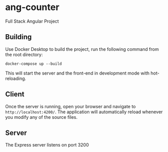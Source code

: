 # ang-counter
Full Stack Angular Project

## Building

Use Docker Desktop to build the project, run the following command from the root directory:

```docker
docker-compose up --build
```

This will start the server and the front-end in development mode with hot-reloading.

## Client

Once the server is running, open your browser and navigate to `http://localhost:4200/`. The application will automatically reload whenever you modify any of the source files.

## Server

The Express server listens on port 3200

